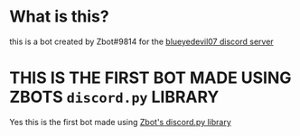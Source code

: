 # What is this?
this is a bot created by Zbot#9814 for the [blueyedevil07 discord server](https://discord.gg/YJ6TJX5)

# THIS IS THE FIRST BOT MADE USING ZBOTS `discord.py` LIBRARY
Yes this is the first bot made using [Zbot's discord.py library](https://github.com/ZbotDyn0/Zbots_Bot_Template)